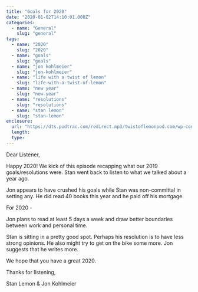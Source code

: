 ```yaml
---
title: "Goals for 2020"
date: "2020-01-02T14:10:01.000Z"
categories:
  - name: "General"
    slug: "general"
tags:
  - name: "2020"
    slug: "2020"
  - name: "goals"
    slug: "goals"
  - name: "jon kohlmeier"
    slug: "jon-kohlmeier"
  - name: "life with a twist of lemon"
    slug: "life-with-a-twist-of-lemon"
  - name: "new year"
    slug: "new-year"
  - name: "resolutions"
    slug: "resolutions"
  - name: "stan lemon"
    slug: "stan-lemon"
enclosure:
  url: "https://dts.podtrac.com/redirect.mp3/twistoflemonpod.com/wp-content/uploads/2020/01/077-lwatol-20200102.mp3"
  length:
  type:
---
```


Dear Listener,

Happy 2020! We kick of this episode recapping what our 2019 goals/resolutions were. Stan went back to listen to what we talked about a year ago.

Jon appears to have crushed his goals while Stan was non-committal in setting any. He did read 40 books this year and he paid off his mortgage.

For 2020 -

Jon plans to read at least 5 days a week and draw better boundaries between work and personal time.

Stan is sitting in a pretty good spot. Perhaps his resolution is to have less strong opinions. He also might try to get on the bike some more. Jon suggests that he writes more.

We hope that you have a great 2020.

Thanks for listening,

Stan Lemon & Jon Kohlmeier
